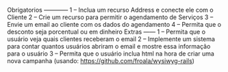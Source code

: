 Obrigatorios
————
1 – Inclua um recurso Address e conecte ele com o Cliente
2 – Crie um recurso para permitir o agendamento de Serviços
3 – Envie um email ao cliente com os dados do agendamento
4 – Permita que o desconto seja porcentual ou em dinheiro
Extras
——
1 – Permita que o usuário veja quais clientes receberam o email
2 – Implemente um sistema para contar quantos usuários abriram o email e mostre essa informação para o usuário
3 – Permita que o usuário inclua html na hora de criar uma nova campanha (usando: https://github.com/froala/wysiwyg-rails)